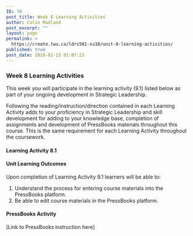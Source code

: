 ```yaml
---
ID: 70
post_title: Week 8 Learning Activities
author: Colin Madland
post_excerpt: ""
layout: page
permalink: >
  https://create.twu.ca/ldrs501-su18/unit-8-learning-activities/
published: true
post_date: 2018-02-23 01:07:23
---
```

<h3>Week 8 Learning Activities</h3>

This week you will participate in the learning activity (9.1) listed below as part of your ongoing development in Strategic Leadership.

Following the reading/instruction/direction contained in each Learning Activity adds to your proficiency in Strategic Leadership and skill development for adding to your knowledge base, completion of assignments and development of PressBooks materials throughout this course. This is the same requirement for each Learning Activity throughout the coursework.

<h4>Learning Activity 8.1</h4>

<h4>Unit Learning Outcomes</h4>

Upon completion of Learning Activity 9.1 learners will be able to:

<ol>
    <li>Understand the process for entering course materials into the PressBooks platform.</li>
    <li>Be able to edit course materials in the PressBooks platform.</li>
</ol>

<h4>PressBooks Activity</h4>

[Link to PressBooks instruction here]

&nbsp;